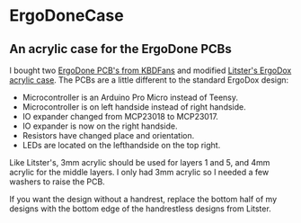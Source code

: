 # ErgoDoneCase
An acrylic case for the ErgoDone PCBs
---
I bought two [ErgoDone PCB's from KBDFans](https://kbdfans.myshopify.com/collections/pcb/products/ergodone-keyboard-pcb-1pcs-free-shipping?variant=37178300237) and modified [Litster's ErgoDox acrylic case](https://github.com/bishboria/ErgoDox). The PCBs are a little different to the standard ErgoDox design:

* Microcontroller is an Arduino Pro Micro instead of Teensy.
* Microcontroller is on left handside instead of right handside.
* IO expander changed from MCP23018 to MCP23017.
* IO expander is now on the right handside.
* Resistors have changed place and orientation.
* LEDs are located on the lefthandside on the top right.

Like Litster's, 3mm acrylic should be used for layers 1 and 5, and 4mm acrylic for the middle layers.
I only had 3mm acrylic so I needed a few washers to raise the PCB.

If you want the design without a handrest, replace the bottom half of my designs with the bottom edge of the handrestless designs from Litster. 